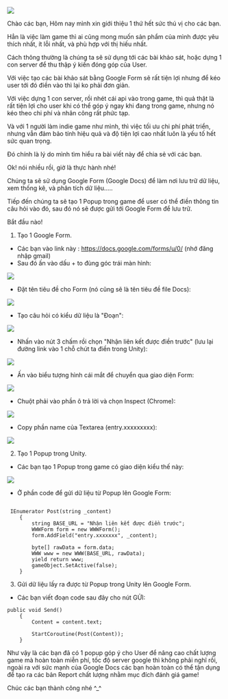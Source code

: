 ![](https://images.viblo.asia/fb55c212-221e-4772-9da7-d5714011f661.png)

Chào các bạn, Hôm nay mình xin giới thiệu 1 thứ hết sức thú vị cho các bạn.

Hẳn là việc làm game thì ai cũng mong muốn sản phẩm của mình được yêu thích nhất, ít lỗi nhất, và phù hợp với thị hiếu nhất.

Cách thông thường là chúng ta sẽ sử dụng tới các bài khảo sát, hoặc dựng 1 con server để thu thập ý kiến đóng góp của User.

Với việc tạo các bài khảo sát bằng Google Form sẽ rất tiện lợi nhưng để kéo user tới đó điền vào thì lại ko phải đơn giản.

Với việc dựng 1 con server, rồi nhét cái api vào trong game, thì quả thật là rất tiện lợi cho user khi có thể góp ý ngay khi đang trong game, nhưng nó kéo theo chi phí và nhân công rất phức tạp.

Và với 1 người làm indie game như mình, thì việc tối ưu chi phí phát triển, nhưng vẫn đảm bảo tính hiệu quả và độ tiện lợi cao nhất luôn là yếu tố hết sức quan trọng.

Đó chính là lý do mình tìm hiểu ra bài viết này để chia sẻ với các bạn.

Ok! nói nhiều rồi, giờ là thực hành nhé!

Chúng ta sẽ sử dụng Google Form (Google Docs) để làm nơi lưu trữ dữ liệu, xem thống kê, và phân tích dữ liệu.....

Tiếp đến chúng ta sẽ tạo 1 Popup trong game để user có thể điền thông tin câu hỏi vào đó, sau đó nó sẽ được gửi tới Google Form để lưu trữ.

Bắt đầu nào!

1. Tạo 1 Google Form.
- Các bạn vào link này : https://docs.google.com/forms/u/0/ (nhớ đăng nhập gmail)
- Sau đó ấn vào dấu + to đùng góc trái màn hình:

![](https://images.viblo.asia/5d95ef20-d820-4efc-8ce1-d7a8003931ad.PNG)

- Đặt tên tiêu đề cho Form (nó cũng sẽ là tên tiêu đề file Docs):

![](https://images.viblo.asia/9c3f0c7f-8970-4a06-96bb-af92d2aecdd8.PNG)

- Tạo câu hỏi có kiểu dữ liệu là "Đoạn":

![](https://images.viblo.asia/66048123-e51f-46f8-8ac2-dc31250b9d68.PNG)

- Nhấn vào nút 3 chấm rồi chọn "Nhận liên kết được điền trước" (lưu lại đường link vào 1 chỗ chút ta điền trong Unity):

![](https://images.viblo.asia/1c96b57b-ac75-4cea-ad6d-dbae842ff2a6.PNG)

- Ấn vào biểu tượng hình cái mắt để chuyển qua giao diện Form:

![](https://images.viblo.asia/8d56f85f-dd46-45ae-ad6d-4094b7f3269e.PNG)

- Chuột phải vào phần ô trả lời và chọn Inspect (Chrome):

![](https://images.viblo.asia/30c62145-58fd-4743-b5c2-090d111b2ce1.PNG)

- Copy phần name của Textarea (entry.xxxxxxxxx):

![](https://images.viblo.asia/f23be0c7-e99f-42d3-b397-796a9212bd25.PNG)

2. Tạo 1 Popup trong Unity.

- Các bạn tạo 1 Popup trong game có giao diện kiểu thế này:

![](https://images.viblo.asia/8ae00977-3e01-449f-aca6-b8b23cc2c199.PNG)

- Ở phần code để gửi dữ liệu từ Popup lên Google Form:

```

 IEnumerator Post(string _content)
    {
        string BASE_URL = "Nhận liên kết được điền trước";
        WWWForm form = new WWWForm();
        form.AddField("entry.xxxxxxx", _content);

        byte[] rawData = form.data;
        WWW www = new WWW(BASE_URL, rawData);
        yield return www;
        gameObject.SetActive(false);
    }
```


3. Gửi dữ liệu lấy ra được từ Popup trong Unity lên Google Form.

- Các bạn viết đoạn code sau đây cho nút GỬI:

```
public void Send()
    {
        Content = content.text;
        
        StartCoroutine(Post(Content));
    }
```


Như vậy là các bạn đã có 1 popup góp ý cho User để nâng cao chất lượng game mà hoàn toàn miễn phí, tốc độ server google thì không phải nghĩ rồi, ngoài ra với sức mạnh của Google Docs các bạn hoàn toàn có thể tận dụng để tạo ra các bản Report chất lượng nhằm mục đích đánh giá game!

Chúc các bạn thành công nhé ^_^